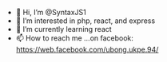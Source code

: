 - 👋 Hi, I’m @SyntaxJS1
- 👀 I’m interested in php, react, and express
- 🌱 I’m currently learning react
- 📫 How to reach me ...on facebook: https://web.facebook.com/ubong.ukpe.94/


